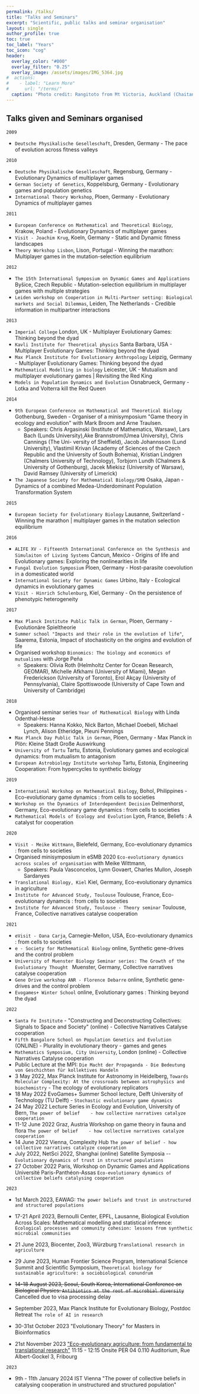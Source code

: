 ```yaml
---
permalink: /talks/
title: "Talks and Seminars"
excerpt: "Scientific, public talks and seminar organisation"
layout: single
author_profile: true
toc: true
toc_label: "Years"
toc_icon: "cog"
header:
  overlay_color: "#000"
  overlay_filter: "0.25"
  overlay_image: /assets/images/IMG_5364.jpg
#  actions:
#    - label: "Learn More"
#      url: "/terms/"
  caption: "Photo credit: Rangitoto from Mt Victoria, Auckland (Chaitanya)"
---
```


## Talks given and Seminars organised

```
2009
```

* ``Deutsche Physikalische Geselleschaft``, Dresden, Germany - The pace of evolution across fitness valleys

```
2010
```

* ``Deutsche Physikalische Geselleschaft``, Regensburg, Germany - Evolutionary Dynamics of multiplayer games
* ``German Society of Genetics``, Koppelsburg, Germany - Evolutionary games and population genetics
* ``International Theory Workshop``, Ploen, Germany - Evolutionary Dynamics of multiplayer games

```
2011
```

* ``European Conference on Mathematical and Theoretical Biology``, Krakow, Poland - Evolutionary Dynamics of multiplayer games
* ``Visit - Joachim Krug``, Koeln, Germany - Static and Dynamic fitness landscapes
* ``Theory Workshop Lisbon``, Lison, Portugal - Winning the marathon: Multiplayer games in the mutation-selection equilibrium

```
2012
```

* ``The 15th International Symposium on Dynamic Games and Applications``
Byšice, Czech Republic - Mutation-selection equilibrium in multiplayer games with multiple strategies
* ``Leiden workshop on Cooperation in Multi-Partner setting: Biological markets and Social Dilemmas``, Leiden, The Netherlands - Credible information in multipartner interactions

```
2013
```

* ``Imperial College``
London, UK - Multiplayer Evolutionary Games:  Thinking beyond the dyad
* ``Kavli Institute for Theoretical physics``
Santa Barbara, USA - Multiplayer Evolutionary Games:  Thinking beyond the dyad
* ``Max Planck Institute for Evolutionary Anthropology``
Leipzig, Germany - Multiplayer Evolutionary Games:  Thinking beyond the dyad
* ``Mathematical Modelling in biology``
Leicester, UK - Mutualism and multiplayer evolutionary games | Revisiting the Red King
* ``Models in Population Dynamics and Evolution``
Osnabrueck, Germany - Lotka and Volterra kill the Red Queen

```
2014
```

* ``9th European Conference on Mathematical and Theoretical Biology``
Gothenburg, Sweden - Organiser of a minisymposium "Game theory in ecology and evolution" with Mark Broom and Arne Traulsen.
	- Speakers: Chris Argasinski (Institute of Mathematics, Warsaw), Lars Bach (Lunds University),Ake Brannstrom(Umea University), Chris Cannings (The Uni- versity of Sheffield), Jacob Johannsson (Lund University), Vlastimil Krivan (Academy of Sciences of the Czech Republic and the University of South Bohemia), Kristian Lindgren (Chalmers University of Technology), Torbjorn Lundh (Chalmers & University of Gothenburg), Jacek Miekisz (University of Warsaw), David Ramsey (University of Limerick)
* ``The Japanese Society for Mathematical Biology/SMB``
Osaka, Japan - Dynamics of a combined Medea-Underdominant Population Transformation System


```
2015
```

* ``European Society for Evolutionary Biology``
Lausanne, Switzerland - Winning the marathon | multiplayer games in the mutation selection equilibrium


```
2016
```

* ``ALIFE XV - Fifteenth International Conference on the Synthesis and Simulaiton of Living Systems``
Cancun, Mexico - Origins of life and Evolutionary games: Exploring the nonlinearities in life
* ``Fungal Evolution Symposium`` Ploen, Germany - Host-parasite coevolution in a domesticated world
* ``International Society for Dynamic Games`` Urbino, Italy - Ecological dynamics in evolutionary games
* ``Visit - Hinrich Schulenburg``, Kiel, Germany - On the persistence of phenotypic heterogeneity


```
2017
```

* ``Max Planck Institute Public Talk in German``, Ploen, Germany - Evolutionäre Spieltheorie
* ``Summer school "Impacts and their role in the evolution of life"``, Saarema, Estonia, Impact of stochasticity on the origins and evolution of life
* Organised workshop ``Bionomics: The biology and economics of mutualisms`` with Jorge Peña
	- Speakers: Olivia Roth (Helmholtz Center for Ocean Research, GEOMAR), Michelle Afkhami (University of Miami), Megan Frederickson (University of Toronto), Erol Akçay (University of Pennsylvania), Claire Spottiswoode (University of Cape Town and University of Cambridge)


```
2018
```
* Organised seminar series ``Year of Mathematical Biology`` with Linda Odenthal-Hesse
	- Speakers: Hanna Kokko, Nick Barton, Michael Doebeli, Michael Lynch, Alison Etheridge, Pleuni Pennings
* ``Max Planck Day Public Talk in German``, Ploen, Germany - Max Planck in Plön: Kleine Stadt Große Auswirkung
* ``University of Tartu`` Tartu, Estonia, Evolutionary games and ecological dynamics: from mutualism to antagonism
* ``European Astrobiology Institute workshop`` Tartu, Estonia, Engineering Cooperation: From hypercycles to synthetic biology

```
2019
```
* ``International Workshop on Mathematical Biology``, Bohol, Philippines - Eco-evolutionary game dynamics : from cells to societies
* ``Workshop on the Dynamics of Interdependent Decision`` Delmenhorst, Germany, Eco-evolutionary game dynamics : from cells to societies
* ``Mathematical Models of Ecology and Evolution`` Lyon, France, Beliefs : A catalyst for cooperation


```
2020
```
* ``Visit - Meike Wittmann``, Bielefeld, Germany, Eco-evolutionary dynamics : from cells to societies
* Organised minisymposium in eSMB 2020 ``Eco-evolutionary dynamics across scales of organisation`` with Meike Wittmann,
 	- Speakers: Paula Vasconcelos, Lynn Govaert, Charles Mullon, Joseph Sardanyes
* ``Translational Biology, Kiel`` Kiel, Germany, Eco-evolutionary dynamics in agriculture
* ``Institute for Advanced Study, Toulouse`` Toulouse, France, Eco-evolutionary dynamcis : from cells to societies
* ``Institute for Advanced Study, Toulouse - Theory seminar`` Toulouse, France, Collective narratives catalyse cooperation

```
2021
```
* ``eVisit - Oana Carja``, Carnegie-Mellon, USA, Eco-evolutionary dynamics : from cells to societies
* ``e - Society for Mathematical Biology`` online, Synthetic gene-drives and the control problem
* ``University of Muenster Biology Seminar series: The Growth of the Evolutionary Thought `` Muenster, Germany, Collective narratives catalyse cooperation
* ``Gene Drive workshop ANR - Florence Debarre`` online, Synthetic gene-drives and the control problem
* ``Evogames+ Winter School`` online, Evolutionary games : Thinking beyond the dyad

```
2022
```
* ``Santa Fe Institute`` - "Constructing and Deconstructing Collectives: Signals to Space and Society" (online) - Collective Narratives Catalyse cooperation
* ``Fifth Bangalore School on Population Genetics and Evolution`` (ONLINE) - Plurality in evolutionary theory - games and genes
* ``Mathematics Symposium, City University``, London (online) - Collective Narratives Catalyse cooperation
* Public Lecture at the MPI: ``Die Macht der Propaganda - Die Bedeutung von Geschichten für kollektives Handeln``
* 3 May 2022, Max Planck Institute for Astronomy in Heidelberg, ``Towards Molecular Complexity: At the crossroads between astrophysics and biochemistry`` - The ecology of evolutionary replicators
* 18 May 2022 EvoGames+ Summer School lecture, Delft University of Technology (TU Delft) - ``Stochastic evolutionary game dynamics``
* 24 May 2022 Lecture Series in Ecology and Evolution, University of Bern, ``The power of belief 	- how collective narratives catalyze cooperation``
* 11-12 June 2022 Graz, Austria Workshop on game theory in fauna and flora ``The power of belief	- how collective narratives catalyze cooperation``
* 14 June 2022 Vienna, Complexity Hub ``The power of belief - how collective narratives catalyze cooperation``
* July 2022, NetSci 2022, Shanghai (online) Satellite Symposia -- ``Evolutionary dynamics of trust in structured populations``
* 27 October 2022 Paris, Workshop on Dynamic Games and Applications Université Paris-Panthéon-Assas ``Eco-evolutionary dynamics of collective beliefs catalysing cooperation``


```
2023
```


- 1st March 2023, EAWAG: ``The power beliefs and trust in unstructured and structured populations``

- 17-21 April 2023, Bernoulli Center, EPFL, Lausanne, Biological Evolution Across Scales: Mathematical modelling and statistical inference: ``Ecological processes and community cohesion: lessons from synthetic microbial communities``

- 21 June 2023, Biocenter, Zoo3, Würzburg ``Translational research in agriculture``

- 29 June 2023, Human Frontier Science Program, International Science Summit and Scientific Symposium, ``Theoretical biology for sustainable agriculture: a sociobiological conundrum``

- <s>14-18 August 2023, Seoul, South Korea, International Conference on Biological Physics: ``Antibiotics at the root of microbial diversity``</s> Cancelled due to visa processing delay

- September 2023, Max Planck Institute for Evolutionary Biology, Postdoc Retreat ``The role of AI in research``

- 30-31st October 2023 "Evolutionary Theory" for Masters in Bioinformatics 

- 21st November 2023 ["Eco-evolutionary agriculture: from fundamental to translational research"](https://agenda.unifr.ch/e/fr/14349/) 11:15 - 12:15 Onsite PER 04 0.110 Auditorium, Rue Albert-Gockel 3, Fribourg


```
2023
```


- 9th - 11th January 2024 IST Vienna "The power of collective beliefs in catalysing cooperation in unstructured and structured population"